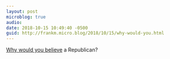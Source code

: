 ```yaml
---
layout: post
microblog: true
audio: 
date: 2018-10-15 10:49:40 -0500
guid: http://frankm.micro.blog/2018/10/15/why-would-you.html
---
```

[Why would you believe](https://amp.usatoday.com/amp/1366662002?__twitter_impression=true) a Republican?
